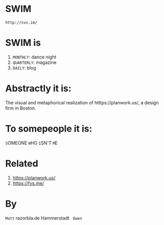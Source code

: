 # SWIM

`http://svv.im/`

# SWIM is

1. `MONTHLY`: dance night
2. `QUARTERLY`: magazine
3. `DAILY`: blog

# Abstractly it is:

The visual and metaphorical realization of htttps://planwork.us/, a design firm in Boston.

# To somepeople it is:

`S`OMEONE `W`HO `I`SN'T `M`E

# Related

1. https://planwork.us/
2. https://fys.me/

# By

`Matt` razorbla.de Hammerstadt ` Owen`
